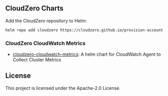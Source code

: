 
## CloudZero Charts

Add the CloudZero repository to Helm:

```sh
helm repo add cloudzero https://cloudzero.github.io/provision-account
```

### CloudZero CloudWatch Metrics
* [cloudzero-cloudwatch-metrics](stable/cloudzero-cloudwatch-metrics): A helm chart for CloudWatch Agent to Collect Cluster Metrics

## License

This project is licensed under the Apache-2.0 License.
